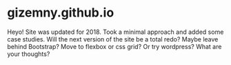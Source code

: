 # gizemny.github.io

Heyo! Site was updated for 2018. Took a minimal approach and added some case studies. 
Will the next version of the site be a total redo? Maybe leave behind Bootstrap? Move to flexbox or css grid? Or try wordpress? What are your thoughts? 

